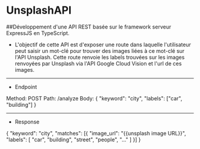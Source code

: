 ﻿# UnsplashAPI

##Développement d'une API REST basée sur le framework serveur ExpressJS en
TypeScript. 

* L'objectif de cette API est d'exposer une route dans laquelle l'utilisateur peut saisir un
mot-clé pour trouver des images liées à ce mot-clé sur l'API Unsplash. Cette route renvoie les labels
trouvées sur les images renvoyées par Unsplash via l'API Google Cloud Vision et l'url de ces images.
____________________________________________________________________________________________________ 
 * Endpoint 
 
Method: POST
Path: /analyze
Body: {
  "keyword": "city",
  "labels": ["car", "building"]
}
_____________________________________________________________________________________________________
 * Response

{
"keyword": "city",
"matches": [{
  "image_url": "{{unsplash image URL}}",
  "labels": [
  "car",
  "building",
  "street",
  "people",
  "..."
  ]
  }]
 }
